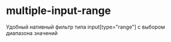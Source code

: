# multiple-input-range
Удобный нативный фильтр типа input[type="range"] с выбором диапазона значений

